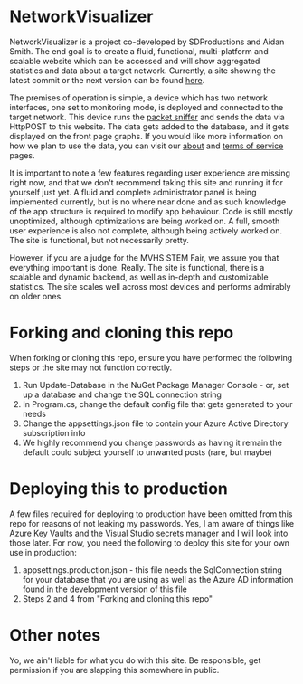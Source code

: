 # NetworkVisualizer
NetworkVisualizer is a project co-developed by SDProductions and Aidan Smith. The end goal is to create a fluid, functional, multi-platform and scalable website which can be accessed and will show aggregated statistics and data about a target network. Currently, a site showing the latest commit or the next version can be found [here](https://networkvisualizer.azurewebsites.net/).

The premises of operation is simple, a device which has two network interfaces, one set to monitoring mode, is deployed and connected to the target network. This device runs the [packet sniffer](https://github.com/AllDoge/Network-Analyzer-Backend) and sends the data via HttpPOST to this website. The data gets added to the database, and it gets displayed on the front page graphs. If you would like more information on how we plan to use the data, you can visit our [about](https://networkvisualizer.azurewebsites.net/About) and [terms of service](https://networkvisualizer.azurewebsites.net/Terms) pages.

It is important to note a few features regarding user experience are missing right now, and that we don't recommend taking this site and running it for yourself just yet. A fluid and complete administrator panel is being implemented currently, but is no where near done and as such knowledge of the app structure is required to modify app behaviour. Code is still mostly unoptimized, although optimizations are being worked on. A full, smooth user experience is also not complete, although being actively worked on. The site is functional, but not necessarily pretty.

However, if you are a judge for the MVHS STEM Fair, we assure you that everything important is done. Really. The site is functional, there is a scalable and dynamic backend, as well as in-depth and customizable statistics. The site scales well across most devices and performs admirably on older ones. 

# Forking and cloning this repo

When forking or cloning this repo, ensure you have performed the following steps or the site may not function correctly.
1) Run Update-Database in the NuGet Package Manager Console - or, set up a database and change the SQL connection string
2) In Program.cs, change the default config file that gets generated to your needs
3) Change the appsettings.json file to contain your Azure Active Directory subscription info
4) We highly recommend you change passwords as having it remain the default could subject yourself to unwanted posts (rare, but maybe)

# Deploying this to production

A few files required for deploying to production have been omitted from this repo for reasons of not leaking my passwords. Yes, I am aware of things like Azure Key Vaults and the Visual Studio secrets manager and I will look into those later. For now, you need the following to deploy this site for your own use in production:
1) appsettings.production.json - this file needs the SqlConnection string for your database that you are using as well as the Azure AD information found in the development version of this file
2) Steps 2 and 4 from "Forking and cloning this repo"

# Other notes

Yo, we ain't liable for what you do with this site. Be responsible, get permission if you are slapping this somewhere in public.
